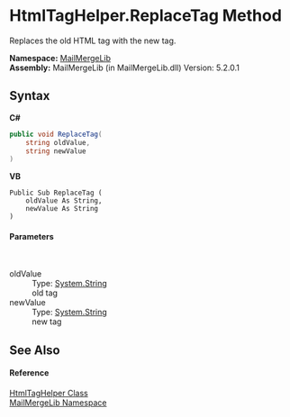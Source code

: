 # HtmlTagHelper.ReplaceTag Method 
 

Replaces the old HTML tag with the new tag.

**Namespace:**&nbsp;<a href="31c6ebbe-d683-7561-7308-5a5ee1f76bf5">MailMergeLib</a><br />**Assembly:**&nbsp;MailMergeLib (in MailMergeLib.dll) Version: 5.2.0.1

## Syntax

**C#**<br />
``` C#
public void ReplaceTag(
	string oldValue,
	string newValue
)
```

**VB**<br />
``` VB
Public Sub ReplaceTag ( 
	oldValue As String,
	newValue As String
)
```


#### Parameters
&nbsp;<dl><dt>oldValue</dt><dd>Type: <a href="http://msdn2.microsoft.com/en-us/library/s1wwdcbf" target="_blank">System.String</a><br />old tag</dd><dt>newValue</dt><dd>Type: <a href="http://msdn2.microsoft.com/en-us/library/s1wwdcbf" target="_blank">System.String</a><br />new tag</dd></dl>

## See Also


#### Reference
<a href="4d4a7a72-8247-db1a-0df5-89cb79f3ad4a">HtmlTagHelper Class</a><br /><a href="31c6ebbe-d683-7561-7308-5a5ee1f76bf5">MailMergeLib Namespace</a><br />